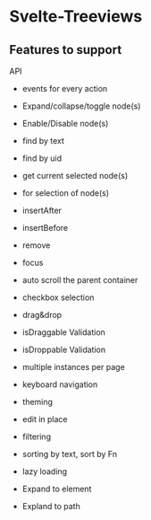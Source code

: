 # Svelte-Treeviews

## Features to support

API

- events for every action
- Expand/collapse/toggle node(s)
- Enable/Disable node(s)
- find by text
- find by uid
- get current selected node(s)
- for selection of node(s)
- insertAfter
- insertBefore
- remove
- focus

- auto scroll the parent container
- checkbox selection
- drag&drop
- isDraggable Validation
- isDroppable Validation
- multiple instances per page
- keyboard navigation
- theming
- edit in place
- filtering
- sorting by text, sort by Fn
- lazy loading

- Expand to element
- Expland to path
